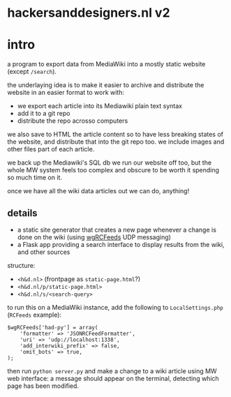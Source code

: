 # hackersanddesigners.nl v2

# intro

a program to export data from MediaWiki into a mostly static website (except `/search`).

the underlaying idea is to make it easier to archive and distribute the website in an easier format to work with: 

- we export each article into its Mediawiki plain text syntax
- add it to a git repo
- distribute the repo acrosso computers

we also save to HTML the article content so to have less breaking states of the website, and distribute that into the git repo too. we include images and other files part of each article.

we back up the Mediawiki's SQL db we run our website off too, but the whole MW system feels too complex and obscure to be worth it spending so much time on it.

once we have all the wiki data articles out we can do, anything!

## details

- a static site generator that creates a new page whenever a change is done on the wiki (using [wgRCFeeds](wgRCFeedshttps://www.mediawiki.org/wiki/Manual:%24wgRCFeeds) UDP messaging)
- a Flask app providing a search interface to display results from the wiki, and other sources

structure:

  - `<h&d.nl>` (frontpage as `static-page.html`?)
  - `<h&d.nl/p/static-page.html>`
  - `<h&d.nl/s/<search-query>`
  
to run this on a MediaWiki instance, add the following to `LocalSettings.php` (`RCFeeds` example):

```
$wgRCFeeds['had-py'] = array(
    'formatter' => 'JSONRCFeedFormatter',
    'uri' => 'udp://localhost:1338',
    'add_interwiki_prefix' => false,
    'omit_bots' => true,
);
```


then run `python server.py` and make a change to a wiki article using MW web interface: a message should appear on the terminal, detecting which page has been modified.
